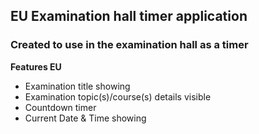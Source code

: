 ## EU Examination hall timer application
###  Created to use in the examination hall as a timer

**Features EU**
- Examination title showing
- Examination topic(s)/course(s) details visible
- Countdown timer
- Current Date & Time showing
